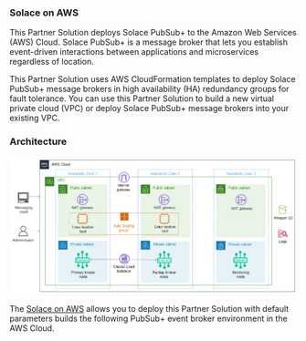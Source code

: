### Solace on AWS   
This Partner Solution deploys Solace PubSub+ to the Amazon Web Services (AWS) Cloud. Solace PubSub+ is a message broker that lets you establish event-driven interactions between applications and microservices regardless of location.

This Partner Solution uses AWS CloudFormation templates to deploy Solace PubSub+ message brokers in high availability (HA) redundancy groups for fault tolerance. You can use this Partner Solution to build a new virtual private cloud (VPC) or deploy Solace PubSub+ message brokers into your existing VPC.

### Architecture
![Solace on AWS](../../resources/images/solace-pubsub.png)

The [Solace on AWS](https://aws.amazon.com/solutions/partners/solace-pubsub/) allows you to deploy this Partner Solution with default parameters builds the following PubSub+ event broker environment in the AWS Cloud.